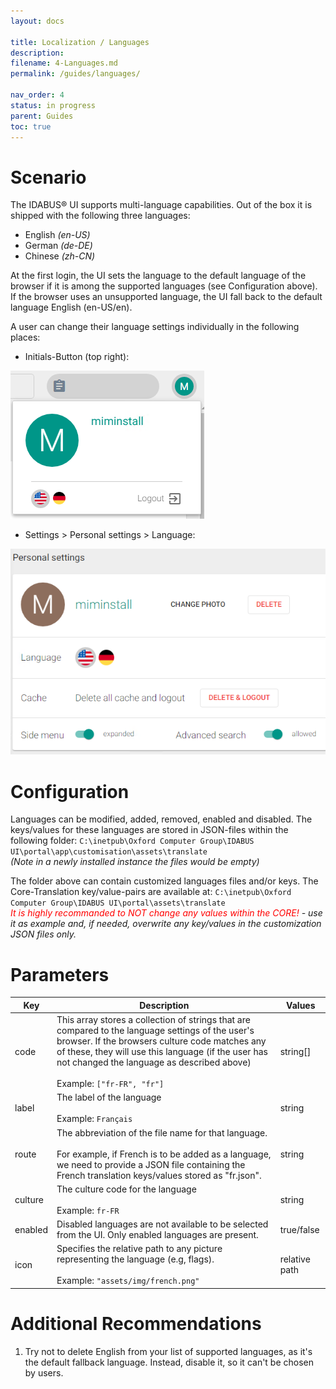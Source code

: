 ```yaml
---
layout: docs

title: Localization / Languages
description:
filename: 4-Languages.md
permalink: /guides/languages/

nav_order: 4
status: in progress
parent: Guides
toc: true
---
```


# Scenario

The IDABUS® UI supports multi-language capabilities. Out of the box it is shipped with the following three languages:

- English _(en-US)_
- German _(de-DE)_
- Chinese _(zh-CN)_

At the first login, the UI sets the language to the default language of the browser if it is among the supported languages (see Configuration above). If the browser uses an unsupported language, the UI fall back to the default language English (en-US/en).

A user can change their language settings individually in the following places:

 - Initials-Button (top right):

![image.png](/img/image-5f88373f-5d80-40bf-b71b-12955c8c36f0.png)

 - Settings > Personal settings > Language:

![image.png](/img/image-ba9b495f-6eaf-4804-8f9e-529d4ba7db19.png)

# Configuration

Languages can be modified, added, removed, enabled and disabled. The keys/values for these languages are stored in JSON-files within the following folder:
`C:\inetpub\Oxford Computer Group\IDABUS UI\portal\app\customisation\assets\translate` <br>
_(Note in a newly installed instance the files would be empty)_

The folder above can contain customized languages files and/or keys. The Core-Translation key/value-pairs are available at:
`C:\inetpub\Oxford Computer Group\IDABUS UI\portal\assets\translate` <br>
_<span style="color: red;">It is highly recommanded to NOT change any values within the CORE!</span> - use it as example and, if needed, overwrite any key/values in the customization JSON files only._

# Parameters

| Key | Description | Values |
|-----|-------------|--------|
| code |This array stores a collection of strings that are compared to the language settings of the user's browser. If the browsers culture code matches any of these, they will use this language (if the user has not changed the language as described above)<br><br>Example: `["fr-FR", "fr"]` | string[] |
| label | The label of the language <br><br> Example: `Français` | string |
| route | The abbreviation of the file name for that language.<br><br>For example, if French is to be added as a language, we need to provide a JSON file containing the French translation keys/values stored as "fr.json".| string |
| culture | The culture code for the language <br><br> Example: `fr-FR` | string |
| enabled | Disabled languages are not available to be selected from the UI. Only enabled languages are present. | true/false |
| icon | Specifies the relative path to any picture representing the language (e.g, flags).<br><br>Example: `"assets/img/french.png"` | relative path |

# Additional Recommendations

1. Try not to delete English from your list of supported languages, as it's the default fallback language. Instead, disable it, so it can't be chosen by users.

